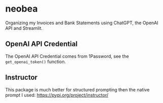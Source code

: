 # neobea
Organizing my Invoices and Bank Statements using ChatGPT, the OpenAI API and Streamlit.

## OpenAI API Credential
The OpenAI API Credential comes from 1Password, see the `get_openai_token()` function.

## Instructor
This package is much better for structured prompting then the native prompt I used: https://pypi.org/project/instructor/
